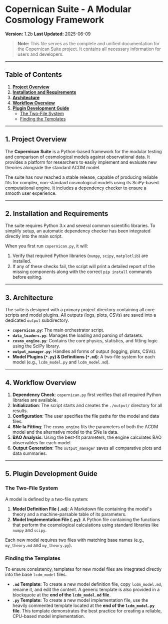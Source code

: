 # Copernican Suite - A Modular Cosmology Framework

**Version:** 1.2b
**Last Updated:** 2025-06-09

> **Note:** This file serves as the complete and unified documentation for the Copernican Suite project. It contains all necessary information for users and developers.

---

## Table of Contents

1.  [**Project Overview**](#1-project-overview)
2.  [**Installation and Requirements**](#2-installation-and-requirements)
3.  [**Architecture**](#3-architecture)
4.  [**Workflow Overview**](#4-workflow-overview)
5.  [**Plugin Development Guide**](#5-plugin-development-guide)
    -   [The Two-File System](#the-two-file-system)
    -   [Finding the Templates](#finding-the-templates)

---

## 1. Project Overview

The **Copernican Suite** is a Python-based framework for the modular testing and comparison of cosmological models against observational data. It provides a platform for researchers to easily implement and evaluate new theories alongside the standard ΛCDM model.

The suite has now reached a stable release, capable of producing reliable fits for complex, non-standard cosmological models using its SciPy-based computational engine. It includes a dependency checker to ensure a smooth user experience.

---

## 2. Installation and Requirements

The suite requires Python 3.x and several common scientific libraries. To simplify setup, an automatic dependency checker has been integrated directly into the main script.

When you first run `copernican.py`, it will:
1.  Verify that required Python libraries (`numpy`, `scipy`, `matplotlib`) are installed.
2.  If any of these checks fail, the script will print a detailed report of the missing components along with the correct `pip install` commands before exiting.

---

## 3. Architecture

The suite is designed with a primary project directory containing all core scripts and model plugins. All outputs (logs, plots, CSVs) are saved into a dedicated `output` subdirectory.

-   **`copernican.py`**: The main orchestrator script.
-   **`data_loaders.py`**: Manages the loading and parsing of datasets.
-   **`cosmo_engine.py`**: Contains the core physics, statistics, and fitting logic using the SciPy library.
-   **`output_manager.py`**: Handles all forms of output (logging, plots, CSVs).
-   **Model Plugins (`*.py`) & Definitions (`*.md`)**: A two-file system for each model (e.g., `lcdm_model.py` and `lcdm_model.md`).

---

## 4. Workflow Overview

1.  **Dependency Check**: `copernican.py` first verifies that all required Python libraries are available.
2.  **Initialization**: The script starts and creates the `./output/` directory for all results.
3.  **Configuration**: The user specifies the file paths for the model and data files.
4.  **SNe Ia Fitting**: The `cosmo_engine` fits the parameters of both the ΛCDM model and the alternative model to the SNe Ia data.
5.  **BAO Analysis**: Using the best-fit parameters, the engine calculates BAO observables for each model.
6.  **Output Generation**: The `output_manager` saves all comparative plots and data summaries.

---

## 5. Plugin Development Guide

### The Two-File System

A model is defined by a two-file system:
1.  **Model Definition File (`.md`)**: A Markdown file containing the model's theory and a machine-parsable table of its parameters.
2.  **Model Implementation File (`.py`)**: A Python file containing the functions that perform the cosmological calculations using standard libraries like `numpy` and `scipy`.

Each new model requires two files with matching base names (e.g., `my_theory.md` and `my_theory.py`).

### Finding the Templates

To ensure consistency, templates for new model files are integrated directly into the base `lcdm_model` files.

-   **`.md` Template:** To create a new model definition file, copy `lcdm_model.md`, rename it, and edit the content. A generic template is also provided in a blockquote at the **end of the `lcdm_model.md` file**.
-   **`.py` Template:** To create a new model implementation file, use the heavily commented template located at the **end of the `lcdm_model.py` file**. This template demonstrates the best practice for creating a reliable, CPU-based model implementation.